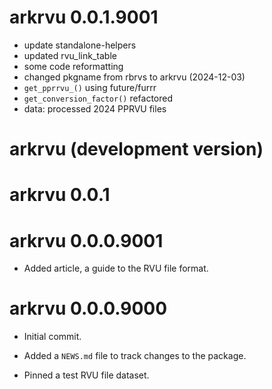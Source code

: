 <!-- NEWS.md is maintained by https://cynkra.github.io/fledge, do not edit -->

# arkrvu 0.0.1.9001

* update standalone-helpers
* updated rvu_link_table
* some code reformatting
* changed pkgname from rbrvs to arkrvu (2024-12-03)
* `get_pprrvu_()` using future/furrr
* `get_conversion_factor()` refactored
* data: processed 2024 PPRVU files


# arkrvu (development version)

# arkrvu 0.0.1

# arkrvu 0.0.0.9001

* Added article, a guide to the RVU file format.

# arkrvu 0.0.0.9000

* Initial commit.

* Added a `NEWS.md` file to track changes to the package.

* Pinned a test RVU file dataset.
